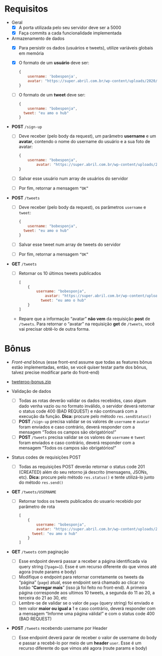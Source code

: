 # Requisitos

- Geral
    - [x]  A porta utilizada pelo seu servidor deve ser a 5000
    - [x]  Faça commits a cada funcionalidade implementada
- Armazenamento de dados
    - [x]  Para persistir os dados (usuários e tweets), utilize variáveis globais em memória
    - [x]  O formato de um **usuário** deve ser:
        
        ```jsx
        {
        	username: 'bobesponja', 
        	avatar: "https://super.abril.com.br/wp-content/uploads/2020/09/04-09_gato_SITE.jpg?quality=70&strip=info" 
        }
        ```
        
    - [ ]  O formato de um **tweet** deve ser:
        
        ```jsx
        {
        	username: "bobesponja",
          tweet: "eu amo o hub"
        }
        ```
        
- **POST** `/sign-up`
    - [ ]  Deve receber (pelo body da request), um parâmetro **username** e um **avatar**, contendo o nome do username do usuário e a sua foto de avatar:
        
        ```jsx
        {
            username: "bobesponja",
        		avatar: "https://super.abril.com.br/wp-content/uploads/2020/09/04-09_gato_SITE.jpg?quality=70&strip=info"
        }
        ```
        
    - [ ]  Salvar esse usuário num array de usuários do servidor
    - [ ]  Por fim, retornar a mensagem `“OK”`
- **POST** `/tweets`
    - [ ]  Deve receber (pelo body da request), os parâmetros `username` e `tweet`:
        
        ```jsx
        {
        	username: "bobesponja",
          tweet: "eu amo o hub"
        }
        ```
        
    - [ ]  Salvar esse tweet num array de tweets do servidor
    - [ ]  Por fim, retornar a mensagem `“OK”`
- **GET** `/tweets`
    - [ ]  Retornar os 10 últimos tweets publicados
        
        ```jsx
        [
        	{
        		username: "bobesponja",
        			avatar: "https://super.abril.com.br/wp-content/uploads/2020/09/04-09_gato_SITE.jpg?quality=70&strip=info",
        		  tweet: "eu amo o hub"
        	}
        ]
        ```
        
    - Repare que a informação “avatar” **não vem** da requisição **post** de `/tweets`. Para retornar o “avatar” na requisição **get** de `/tweets`, você vai precisar obtê-lo de outra forma.

# Bônus

- *Front-end* bônus (esse front-end assume que todas as features bônus estão implementadas, então, se você quiser testar parte dos bônus, talvez precise modificar parte do front-end)

- [tweteroo-bonus.zip](https://s3-us-west-2.amazonaws.com/secure.notion-static.com/b5cdba2f-3a8b-45a5-a009-6641ee7d750a/tweteroo-bonus.zip)

- Validação de dados
    - [ ]  Todas as rotas deverão validar os dados recebidos, caso algum dado venha vazio ou no formato inválido, o servidor deverá retornar o status code 400 (BAD REQUEST) e não continuará com a execução da função. **Dica:** procure pelo método `res.sendStatus()`
    - [ ]  **POST** `/sign-up` precisa validar se os valores de `username` e `avatar` foram enviados e caso contrário, deverá responder com a mensagem “Todos os campos são obrigatórios!”
    - [ ]  **POST** `/tweets` precisa validar se os valores de `username` e `tweet` foram enviados e caso contrário, deverá responder com a mensagem “Todos os campos são obrigatórios!”
- Status codes de requisições POST
    - [ ]  Todas as requisições POST deverão retornar o status code 201 (CREATED) além do seu retorno já descrito (mensagens, JSONs, etc). **Dica:** procure pelo método `res.status()` e tente utilizá-lo junto do método `res.send()`
- **GET** `/tweets/USERNAME`
    - [ ]  Retornar todos os tweets publicados do usuario recebido por parâmetro de rota
        
        ```jsx
        [
        	{
        		username: "bobesponja",
        		avatar: "https://super.abril.com.br/wp-content/uploads/2020/09/04-09_gato_SITE.jpg?quality=70&strip=info",
        	  tweet: "eu amo o hub"
        	}
        ]
        ```
        
- **GET** `/tweets` com paginação
    - [ ]  Esse endpoint deverá passar a receber a página identificada via query string (`?page=1`). Esse é um recurso diferente do que vimos até agora (route params e body)
    - [ ]  Modifique o endpoint para retornar corretamente os tweets da “página” (`page`) atual, esse endpoint será chamado ao clicar no botão “**Carregar mais**” (isso já foi feito no front-end). A primeira página corresponde aos ultimos 10 tweets, a segunda do 11 ao 20, a terceira do 21 ao 30, etc
    - [ ]  Lembre-se de validar se o valor de `page` (query string) foi enviado e tem valor **maior ou igual a** 1 e caso contrário, deverá responder com a mensagem “Informe uma página válida!” e com o status code 400 (BAD REQUEST)
- **POST** `/tweets` recebendo username por Header
    - [ ]  Esse endpoint deverá parar de receber o valor de username do body e passar a recebê-lo por meio de um **header** `user`. Esse é um recurso diferente do que vimos até agora (route params e body)